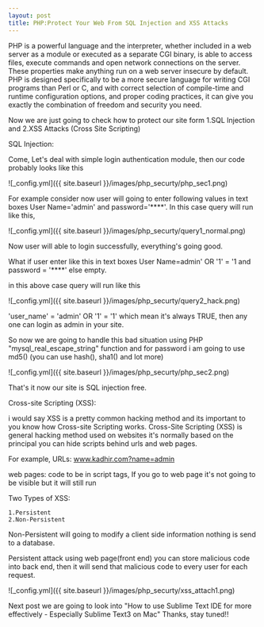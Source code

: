 ```yaml
---
layout: post
title: PHP:Protect Your Web From SQL Injection and XSS Attacks
---
```


PHP is a powerful language and the interpreter, whether included in a web server as a module or executed as a separate CGI binary, is able to access files, execute commands and open network connections on the server. These properties make anything run on a web server insecure by default. PHP is designed specifically to be a more secure language for writing CGI programs than Perl or C, and with correct selection of compile-time and runtime configuration options, and proper coding practices, it can give you exactly the combination of freedom and security you need.

Now we are just going to check how to protect our site form 
	1.SQL Injection and 
	2.XSS Attacks (Cross Site Scripting)

SQL Injection:

Come, Let's deal with simple login authentication module, then our code probably looks like this

![_config.yml]({{ site.baseurl }}/images/php_securty/php_sec1.png)

For example consider now user will going to enter following values in text boxes User Name='admin' and password='****'.
In this case query will run like this,

![_config.yml]({{ site.baseurl }}/images/php_securty/query1_normal.png)

Now user will able to login successfully, everything's going good.

What if user enter like this in text boxes User Name=admin' OR '1' = '1 and password = '****' else empty.

in this above case query will run like this

![_config.yml]({{ site.baseurl }}/images/php_securty/query2_hack.png)

'user_name' = 'admin' OR '1' = '1' which mean it's always TRUE, then any one can login as admin in your site.

So now we are going to handle this bad situation using PHP "mysql_real_escape_string" function and for password i am going to use md5() (you can use hash(), sha1() and lot more)

![_config.yml]({{ site.baseurl }}/images/php_securty/php_sec2.png)

That's it now our site is SQL injection free.

Cross-site Scripting (XSS):

i would say XSS is a pretty common hacking method and its important to you know how Cross-site Scripting works.
Cross-Site Scripting (XSS) is general hacking method used on websites it's normally based on the principal you can hide scripts behind urls and web pages.

For example,
URLs: www.kadhir.com?name=admin

web pages: code to be in script tags, If you go to web page it's not going to be visible but it will still run

Two Types of XSS:

	1.Persistent
	2.Non-Persistent

Non-Persistent will going to modify a client side information nothing is send to a database.

Persistent attack using web page(front end) you can store malicious code into back end, then it will send that malicious code to every user for each request.

![_config.yml]({{ site.baseurl }}/images/php_securty/xss_attach1.png)

Next post we are going to look into "How to use Sublime Text IDE for more effectively - Especially Sublime Text3 on Mac"
Thanks, stay tuned!!
